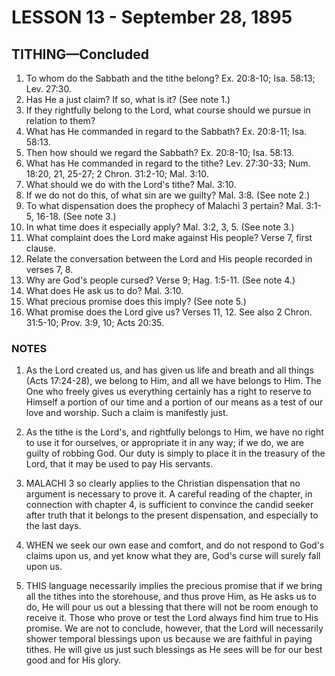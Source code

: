 # LESSON 13 - September 28, 1895

## TITHING—Concluded

1. To whom do the Sabbath and the tithe belong? Ex. 20:8-10; Isa. 58:13; Lev. 27:30.
2. Has He a just claim? If so, what is it? (See note 1.)
3. If they rightfully belong to the Lord, what course should we pursue in relation to them?
4. What has He commanded in regard to the Sabbath? Ex. 20:8-11; Isa. 58:13.
5. Then how should we regard the Sabbath? Ex. 20:8-10; Isa. 58:13.
6. What has He commanded in regard to the tithe? Lev. 27:30-33; Num. 18:20, 21, 25-27; 2 Chron. 31:2-10; Mal. 3:10.
7. What should we do with the Lord's tithe? Mal. 3:10.
8. If we do not do this, of what sin are we guilty? Mal. 3:8. (See note 2.)
9. To what dispensation does the prophecy of Malachi 3 pertain? Mal. 3:1-5, 16-18. (See note 3.)
10. In what time does it especially apply? Mal. 3:2, 3, 5. (See note 3.)
11. What complaint does the Lord make against His people? Verse 7, first clause.
12. Relate the conversation between the Lord and His people recorded in verses 7, 8.
13. Why are God's people cursed? Verse 9; Hag. 1:5-11. (See note 4.)
14. What does He ask us to do? Mal. 3:10.
15. What precious promise does this imply? (See note 5.)
16. What promise does the Lord give us? Verses 11, 12. See also 2 Chron. 31:5-10; Prov. 3:9, 10; Acts 20:35.

### NOTES

1. As the Lord created us, and has given us life and breath and all things (Acts 17:24-28), we belong to Him, and all we have belongs to Him. The One who freely gives us everything certainly has a right to reserve to Himself a portion of our time and a portion of our means as a test of our love and worship. Such a claim is manifestly just.

2. As the tithe is the Lord's, and rightfully belongs to Him, we have no right to use it for ourselves, or appropriate it in any way; if we do, we are guilty of robbing God. Our duty is simply to place it in the treasury of the Lord, that it may be used to pay His servants.

3. MALACHI 3 so clearly applies to the Christian dispensation that no argument is necessary to prove it. A careful reading of the chapter, in connection with chapter 4, is sufficient to convince the candid seeker after truth that it belongs to the present dispensation, and especially to the last days.

4. WHEN we seek our own ease and comfort, and do not respond to God's claims upon us, and yet know what they are, God's curse will surely fall upon us.

5. THIS language necessarily implies the precious promise that if we bring all the tithes into the storehouse, and thus prove Him, as He asks us to do, He will pour us out a blessing that there will not be room enough to receive it. Those who prove or test the Lord always find him true to His promise. We are not to conclude, however, that the Lord will necessarily shower temporal blessings upon us because we are faithful in paying tithes. He will give us just such blessings as He sees will be for our best good and for His glory.